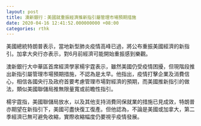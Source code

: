 ```yaml
---
layout: post
title: 澳新銀行：美國就重振經濟推新指引屬管理市場預期措施
date: 2020-04-16 12:41:52.000000000 +08:00
categories: rthk
---
```


美國總統特朗普表示，當地新型肺炎疫情高峰已過，將公布重振美國經濟的新指引。加拿大央行亦表示，對6月前經濟可能開始重振感到樂觀。

澳新銀行大中華區首席經濟學家楊宇霆表示，雖然美國仍受疫情困擾，但現階段推出新指引屬管理市場預期措施，不認為是太早。他指出，疫情打擊企業及消費信心，相信各國央行及政府首要考慮管理市場對經濟的預期，而美國推新指引的做法，類似美國聯儲局推無限量寬或前瞻性指引。

楊宇霆指，美國聯儲局放水，以及其他支持消費同保就業的措施已見成效，特朗普亦期望在新指引下，美國可盡快復工復產。但他認為，不論是美國或加拿大，第二季經濟已無可避免收縮，實際收縮幅度仍要視乎疫情發展。
